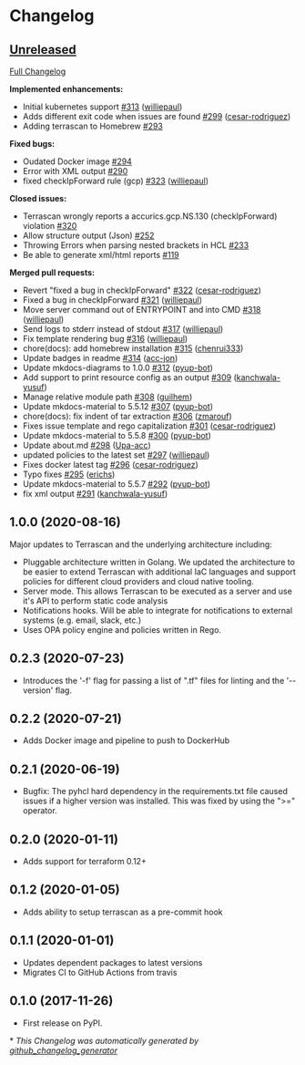 # Changelog

## [Unreleased](https://github.com/accurics/terrascan/tree/HEAD)

[Full Changelog](https://github.com/accurics/terrascan/compare/v1.0.0...HEAD)

**Implemented enhancements:**

- Initial kubernetes support [\#313](https://github.com/accurics/terrascan/pull/313) ([williepaul](https://github.com/williepaul))
- Adds different exit code when issues are found [\#299](https://github.com/accurics/terrascan/pull/299) ([cesar-rodriguez](https://github.com/cesar-rodriguez))
- Adding terrascan to Homebrew [\#293](https://github.com/accurics/terrascan/issues/293)

**Fixed bugs:**

- Oudated Docker image [\#294](https://github.com/accurics/terrascan/issues/294)
- Error with XML output [\#290](https://github.com/accurics/terrascan/issues/290)
- fixed checkIpForward rule \(gcp\) [\#323](https://github.com/accurics/terrascan/pull/323) ([williepaul](https://github.com/williepaul))

**Closed issues:**

- Terrascan wrongly reports a accurics.gcp.NS.130 \(checkIpForward\) violation [\#320](https://github.com/accurics/terrascan/issues/320)
- Allow structure output \(Json\) [\#252](https://github.com/accurics/terrascan/issues/252)
- Throwing Errors when parsing nested brackets in HCL [\#233](https://github.com/accurics/terrascan/issues/233)
- Be able to generate xml/html reports [\#119](https://github.com/accurics/terrascan/issues/119)

**Merged pull requests:**

- Revert "fixed a bug in checkIpForward" [\#322](https://github.com/accurics/terrascan/pull/322) ([cesar-rodriguez](https://github.com/cesar-rodriguez))
- Fixed a bug in checkIpForward [\#321](https://github.com/accurics/terrascan/pull/321) ([williepaul](https://github.com/williepaul))
- Move server command out of ENTRYPOINT and into CMD [\#318](https://github.com/accurics/terrascan/pull/318) ([williepaul](https://github.com/williepaul))
- Send logs to stderr instead of stdout [\#317](https://github.com/accurics/terrascan/pull/317) ([williepaul](https://github.com/williepaul))
- Fix template rendering bug [\#316](https://github.com/accurics/terrascan/pull/316) ([williepaul](https://github.com/williepaul))
- chore\(docs\): add homebrew installation [\#315](https://github.com/accurics/terrascan/pull/315) ([chenrui333](https://github.com/chenrui333))
- Update badges in readme [\#314](https://github.com/accurics/terrascan/pull/314) ([acc-jon](https://github.com/acc-jon))
- Update mkdocs-diagrams to 1.0.0 [\#312](https://github.com/accurics/terrascan/pull/312) ([pyup-bot](https://github.com/pyup-bot))
- Add support to print resource config as an output [\#309](https://github.com/accurics/terrascan/pull/309) ([kanchwala-yusuf](https://github.com/kanchwala-yusuf))
- Manage relative module path [\#308](https://github.com/accurics/terrascan/pull/308) ([guilhem](https://github.com/guilhem))
- Update mkdocs-material to 5.5.12 [\#307](https://github.com/accurics/terrascan/pull/307) ([pyup-bot](https://github.com/pyup-bot))
- chore\(docs\): fix indent of tar extraction [\#306](https://github.com/accurics/terrascan/pull/306) ([zmarouf](https://github.com/zmarouf))
- Fixes issue template and rego capitalization [\#301](https://github.com/accurics/terrascan/pull/301) ([cesar-rodriguez](https://github.com/cesar-rodriguez))
- Update mkdocs-material to 5.5.8 [\#300](https://github.com/accurics/terrascan/pull/300) ([pyup-bot](https://github.com/pyup-bot))
- Update about.md [\#298](https://github.com/accurics/terrascan/pull/298) ([Upa-acc](https://github.com/Upa-acc))
- updated policies to the latest set [\#297](https://github.com/accurics/terrascan/pull/297) ([williepaul](https://github.com/williepaul))
- Fixes docker latest tag [\#296](https://github.com/accurics/terrascan/pull/296) ([cesar-rodriguez](https://github.com/cesar-rodriguez))
- Typo fixes [\#295](https://github.com/accurics/terrascan/pull/295) ([erichs](https://github.com/erichs))
- Update mkdocs-material to 5.5.7 [\#292](https://github.com/accurics/terrascan/pull/292) ([pyup-bot](https://github.com/pyup-bot))
- fix xml output [\#291](https://github.com/accurics/terrascan/pull/291) ([kanchwala-yusuf](https://github.com/kanchwala-yusuf))

## 1.0.0 (2020-08-16)
Major updates to Terrascan and the underlying architecture including:

- Pluggable architecture written in Golang. We updated the architecture to be easier to extend Terrascan with additional IaC languages and support policies for different cloud providers and cloud native tooling.
- Server mode. This allows Terrascan to be executed as a server and use it's API to perform static code analysis
- Notifications hooks. Will be able to integrate for notifications to external systems (e.g. email, slack, etc.)
- Uses OPA policy engine and policies written in Rego.

## 0.2.3 (2020-07-23)
- Introduces the '-f' flag for passing a list of ".tf" files for linting and the '--version' flag.

## 0.2.2 (2020-07-21)
- Adds Docker image and pipeline to push to DockerHub

## 0.2.1 (2020-06-19)
- Bugfix: The pyhcl hard dependency in the requirements.txt file caused issues if a higher version was installed. This was fixed by using the ">=" operator.

## 0.2.0 (2020-01-11)
- Adds support for terraform 0.12+

## 0.1.2 (2020-01-05)
- Adds ability to setup terrascan as a pre-commit hook

## 0.1.1 (2020-01-01)
- Updates dependent packages to latest versions
- Migrates CI to GitHub Actions from travis

## 0.1.0 (2017-11-26)
- First release on PyPI.


\* *This Changelog was automatically generated by [github_changelog_generator](https://github.com/github-changelog-generator/github-changelog-generator)*
